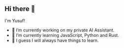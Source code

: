 ## Hi there 👋

I'm Yusuf!
- 🔭 I’m currently working on my private AI Assistant.
- 🌱 I’m currently learning JavaScript, Python and Rust.
- 📖 I guess I will always have things to learn.
